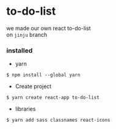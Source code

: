 # to-do-list

we made our own react to-do-list  
on `jinju` branch

### installed

- yarn

```
$ npm install --global yarn
```

- Create project

```
$ yarn create react-app to-do-list
```

- libraries

```
$ yarn add sass classnames react-icons
```
